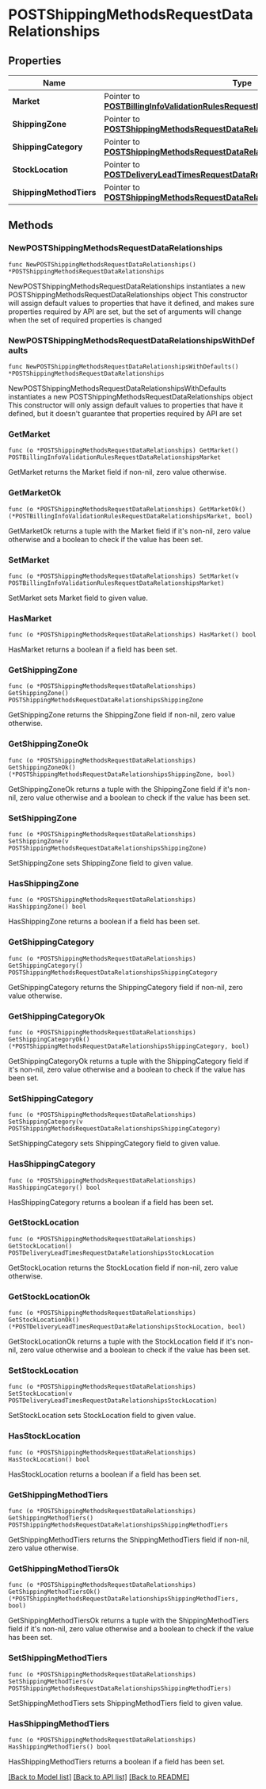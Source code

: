 # POSTShippingMethodsRequestDataRelationships

## Properties

Name | Type | Description | Notes
------------ | ------------- | ------------- | -------------
**Market** | Pointer to [**POSTBillingInfoValidationRulesRequestDataRelationshipsMarket**](POSTBillingInfoValidationRulesRequestDataRelationshipsMarket.md) |  | [optional] 
**ShippingZone** | Pointer to [**POSTShippingMethodsRequestDataRelationshipsShippingZone**](POSTShippingMethodsRequestDataRelationshipsShippingZone.md) |  | [optional] 
**ShippingCategory** | Pointer to [**POSTShippingMethodsRequestDataRelationshipsShippingCategory**](POSTShippingMethodsRequestDataRelationshipsShippingCategory.md) |  | [optional] 
**StockLocation** | Pointer to [**POSTDeliveryLeadTimesRequestDataRelationshipsStockLocation**](POSTDeliveryLeadTimesRequestDataRelationshipsStockLocation.md) |  | [optional] 
**ShippingMethodTiers** | Pointer to [**POSTShippingMethodsRequestDataRelationshipsShippingMethodTiers**](POSTShippingMethodsRequestDataRelationshipsShippingMethodTiers.md) |  | [optional] 

## Methods

### NewPOSTShippingMethodsRequestDataRelationships

`func NewPOSTShippingMethodsRequestDataRelationships() *POSTShippingMethodsRequestDataRelationships`

NewPOSTShippingMethodsRequestDataRelationships instantiates a new POSTShippingMethodsRequestDataRelationships object
This constructor will assign default values to properties that have it defined,
and makes sure properties required by API are set, but the set of arguments
will change when the set of required properties is changed

### NewPOSTShippingMethodsRequestDataRelationshipsWithDefaults

`func NewPOSTShippingMethodsRequestDataRelationshipsWithDefaults() *POSTShippingMethodsRequestDataRelationships`

NewPOSTShippingMethodsRequestDataRelationshipsWithDefaults instantiates a new POSTShippingMethodsRequestDataRelationships object
This constructor will only assign default values to properties that have it defined,
but it doesn't guarantee that properties required by API are set

### GetMarket

`func (o *POSTShippingMethodsRequestDataRelationships) GetMarket() POSTBillingInfoValidationRulesRequestDataRelationshipsMarket`

GetMarket returns the Market field if non-nil, zero value otherwise.

### GetMarketOk

`func (o *POSTShippingMethodsRequestDataRelationships) GetMarketOk() (*POSTBillingInfoValidationRulesRequestDataRelationshipsMarket, bool)`

GetMarketOk returns a tuple with the Market field if it's non-nil, zero value otherwise
and a boolean to check if the value has been set.

### SetMarket

`func (o *POSTShippingMethodsRequestDataRelationships) SetMarket(v POSTBillingInfoValidationRulesRequestDataRelationshipsMarket)`

SetMarket sets Market field to given value.

### HasMarket

`func (o *POSTShippingMethodsRequestDataRelationships) HasMarket() bool`

HasMarket returns a boolean if a field has been set.

### GetShippingZone

`func (o *POSTShippingMethodsRequestDataRelationships) GetShippingZone() POSTShippingMethodsRequestDataRelationshipsShippingZone`

GetShippingZone returns the ShippingZone field if non-nil, zero value otherwise.

### GetShippingZoneOk

`func (o *POSTShippingMethodsRequestDataRelationships) GetShippingZoneOk() (*POSTShippingMethodsRequestDataRelationshipsShippingZone, bool)`

GetShippingZoneOk returns a tuple with the ShippingZone field if it's non-nil, zero value otherwise
and a boolean to check if the value has been set.

### SetShippingZone

`func (o *POSTShippingMethodsRequestDataRelationships) SetShippingZone(v POSTShippingMethodsRequestDataRelationshipsShippingZone)`

SetShippingZone sets ShippingZone field to given value.

### HasShippingZone

`func (o *POSTShippingMethodsRequestDataRelationships) HasShippingZone() bool`

HasShippingZone returns a boolean if a field has been set.

### GetShippingCategory

`func (o *POSTShippingMethodsRequestDataRelationships) GetShippingCategory() POSTShippingMethodsRequestDataRelationshipsShippingCategory`

GetShippingCategory returns the ShippingCategory field if non-nil, zero value otherwise.

### GetShippingCategoryOk

`func (o *POSTShippingMethodsRequestDataRelationships) GetShippingCategoryOk() (*POSTShippingMethodsRequestDataRelationshipsShippingCategory, bool)`

GetShippingCategoryOk returns a tuple with the ShippingCategory field if it's non-nil, zero value otherwise
and a boolean to check if the value has been set.

### SetShippingCategory

`func (o *POSTShippingMethodsRequestDataRelationships) SetShippingCategory(v POSTShippingMethodsRequestDataRelationshipsShippingCategory)`

SetShippingCategory sets ShippingCategory field to given value.

### HasShippingCategory

`func (o *POSTShippingMethodsRequestDataRelationships) HasShippingCategory() bool`

HasShippingCategory returns a boolean if a field has been set.

### GetStockLocation

`func (o *POSTShippingMethodsRequestDataRelationships) GetStockLocation() POSTDeliveryLeadTimesRequestDataRelationshipsStockLocation`

GetStockLocation returns the StockLocation field if non-nil, zero value otherwise.

### GetStockLocationOk

`func (o *POSTShippingMethodsRequestDataRelationships) GetStockLocationOk() (*POSTDeliveryLeadTimesRequestDataRelationshipsStockLocation, bool)`

GetStockLocationOk returns a tuple with the StockLocation field if it's non-nil, zero value otherwise
and a boolean to check if the value has been set.

### SetStockLocation

`func (o *POSTShippingMethodsRequestDataRelationships) SetStockLocation(v POSTDeliveryLeadTimesRequestDataRelationshipsStockLocation)`

SetStockLocation sets StockLocation field to given value.

### HasStockLocation

`func (o *POSTShippingMethodsRequestDataRelationships) HasStockLocation() bool`

HasStockLocation returns a boolean if a field has been set.

### GetShippingMethodTiers

`func (o *POSTShippingMethodsRequestDataRelationships) GetShippingMethodTiers() POSTShippingMethodsRequestDataRelationshipsShippingMethodTiers`

GetShippingMethodTiers returns the ShippingMethodTiers field if non-nil, zero value otherwise.

### GetShippingMethodTiersOk

`func (o *POSTShippingMethodsRequestDataRelationships) GetShippingMethodTiersOk() (*POSTShippingMethodsRequestDataRelationshipsShippingMethodTiers, bool)`

GetShippingMethodTiersOk returns a tuple with the ShippingMethodTiers field if it's non-nil, zero value otherwise
and a boolean to check if the value has been set.

### SetShippingMethodTiers

`func (o *POSTShippingMethodsRequestDataRelationships) SetShippingMethodTiers(v POSTShippingMethodsRequestDataRelationshipsShippingMethodTiers)`

SetShippingMethodTiers sets ShippingMethodTiers field to given value.

### HasShippingMethodTiers

`func (o *POSTShippingMethodsRequestDataRelationships) HasShippingMethodTiers() bool`

HasShippingMethodTiers returns a boolean if a field has been set.


[[Back to Model list]](../README.md#documentation-for-models) [[Back to API list]](../README.md#documentation-for-api-endpoints) [[Back to README]](../README.md)


